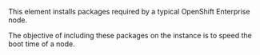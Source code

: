 This element installs packages required by a typical OpenShift Enterprise node.

The objective of including these packages on the instance is to speed the boot time of a node.
